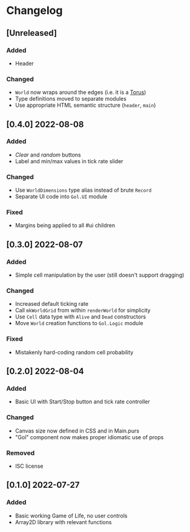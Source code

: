 # Changelog

## [Unreleased]

### Added

- Header

### Changed

- `World` now wraps around the edges (i.e. it is a [Torus](https://conwaylife.com/wiki/Torus))
- Type definitions moved to separate modules
- Use appropriate HTML semantic structure (`header`, `main`)

## [0.4.0] 2022-08-08

### Added

- _Clear_ and _random_ buttons
- Label and min/max values in tick rate slider

### Changed

- Use `WorldDimensions` type alias instead of brute `Record`
- Separate UI code into `Gol.UI` module

### Fixed

- Margins being applied to all #ui children

## [0.3.0] 2022-08-07

### Added

- Simple cell manipulation by the user (still doesn't support dragging)

### Changed

- Increased default ticking rate
- Call `mkWorldGrid` from within `renderWorld` for simplicity
- Use `Cell` data type with `Alive` and `Dead` constructors
- Move `World` creation functions to `Gol.Logic` module

### Fixed

- Mistakenly hard-coding random cell probability

## [0.2.0] 2022-08-04

### Added

- Basic UI with Start/Stop button and tick rate controller

### Changed

- Canvas size now defined in CSS and in Main.purs
- "Gol" component now makes proper idiomatic use of props

### Removed

- ISC license

## [0.1.0] 2022-07-27

### Added

- Basic working Game of Life, no user controls
- Array2D library with relevant functions
